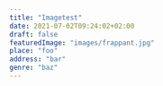 ```yaml
---
title: "Imagetest"
date: 2021-07-02T09:24:02+02:00
draft: false
featuredImage: "images/frappant.jpg"
place: "foo"
address: "bar"
genre: "baz"
---
```


